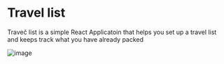 # Travel list

Traveč list is a simple React Applicatoin that helps you set up a travel list and keeps track what you have already packed

![image](https://github.com/Enej23/TravelList/assets/79207141/71fa1f50-63c4-4b91-bd37-dff8c30e2488)
